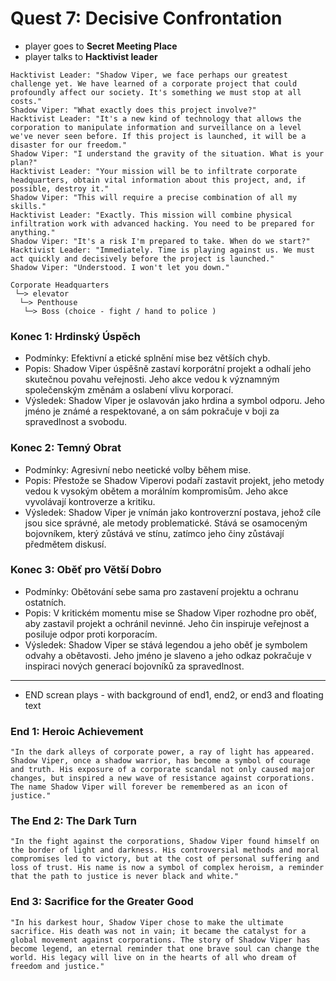 # Quest 7: Decisive Confrontation


- player goes to **Secret Meeting Place**
- player talks to **Hacktivist leader**

```
Hacktivist Leader: "Shadow Viper, we face perhaps our greatest challenge yet. We have learned of a corporate project that could profoundly affect our society. It's something we must stop at all costs."
Shadow Viper: "What exactly does this project involve?"
Hacktivist Leader: "It's a new kind of technology that allows the corporation to manipulate information and surveillance on a level we've never seen before. If this project is launched, it will be a disaster for our freedom."
Shadow Viper: "I understand the gravity of the situation. What is your plan?"
Hacktivist Leader: "Your mission will be to infiltrate corporate headquarters, obtain vital information about this project, and, if possible, destroy it."
Shadow Viper: "This will require a precise combination of all my skills."
Hacktivist Leader: "Exactly. This mission will combine physical infiltration work with advanced hacking. You need to be prepared for anything."
Shadow Viper: "It's a risk I'm prepared to take. When do we start?"
Hacktivist Leader: "Immediately. Time is playing against us. We must act quickly and decisively before the project is launched."
Shadow Viper: "Understood. I won't let you down."
```

```
Corporate Headquarters
 └─> elevator
  └─> Penthouse 
   └─> Boss (choice - fight / hand to police )
```


### Konec 1: Hrdinský Úspěch
- Podmínky: Efektivní a etické splnění mise bez větších chyb.
- Popis: Shadow Viper úspěšně zastaví korporátní projekt a odhalí jeho skutečnou povahu veřejnosti. Jeho akce vedou k významným společenským změnám a oslabení vlivu korporací.
- Výsledek: Shadow Viper je oslavován jako hrdina a symbol odporu. Jeho jméno je známé a respektované, a on sám pokračuje v boji za spravedlnost a svobodu.

### Konec 2: Temný Obrat
- Podmínky: Agresivní nebo neetické volby během mise.
- Popis: Přestože se Shadow Viperovi podaří zastavit projekt, jeho metody vedou k vysokým obětem a morálním kompromisům. Jeho akce vyvolávají kontroverze a kritiku.
- Výsledek: Shadow Viper je vnímán jako kontroverzní postava, jehož cíle jsou sice správné, ale metody problematické. Stává se osamoceným bojovníkem, který zůstává ve stínu, zatímco jeho činy zůstávají předmětem diskusí.

### Konec 3: Oběť pro Větší Dobro
- Podmínky: Obětování sebe sama pro zastavení projektu a ochranu ostatních.
- Popis: V kritickém momentu mise se Shadow Viper rozhodne pro oběť, aby zastavil projekt a ochránil nevinné. Jeho čin inspiruje veřejnost a posiluje odpor proti korporacím.
- Výsledek: Shadow Viper se stává legendou a jeho oběť je symbolem odvahy a obětavosti. Jeho jméno je slaveno a jeho odkaz pokračuje v inspiraci nových generací bojovníků za spravedlnost.

---

- END screan plays - with background of end1, end2, or end3 and floating text 


### End 1: Heroic Achievement
```
"In the dark alleys of corporate power, a ray of light has appeared. Shadow Viper, once a shadow warrior, has become a symbol of courage and truth. His exposure of a corporate scandal not only caused major changes, but inspired a new wave of resistance against corporations. The name Shadow Viper will forever be remembered as an icon of justice."
```

### The End 2: The Dark Turn
```
"In the fight against the corporations, Shadow Viper found himself on the border of light and darkness. His controversial methods and moral compromises led to victory, but at the cost of personal suffering and loss of trust. His name is now a symbol of complex heroism, a reminder that the path to justice is never black and white."
```

### End 3: Sacrifice for the Greater Good
```
"In his darkest hour, Shadow Viper chose to make the ultimate sacrifice. His death was not in vain; it became the catalyst for a global movement against corporations. The story of Shadow Viper has become legend, an eternal reminder that one brave soul can change the world. His legacy will live on in the hearts of all who dream of freedom and justice."
```
